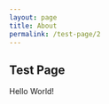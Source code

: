 ```yaml
---
layout: page
title: About
permalink: /test-page/2
---
```


## Test Page

<html lang="en">
<head>
    <meta charset="UTF-8">
    <title>Some Title</title>
</head>
<body>

Hello World!

</body>
</html>
